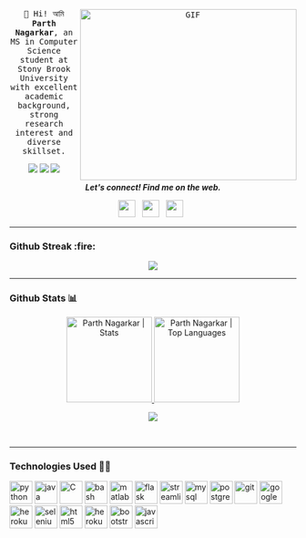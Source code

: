 <p align="center">
  <!--<img src="https://github.com/arghyadeep99/arghyadeep99/blob/master/avatar.png" width="200px">
  <br>-->
  <samp>
    <br>
  <img align="right" alt="GIF" src="https://user-images.githubusercontent.com/33197180/125737592-447b9a2b-cbdd-44d4-9e8b-a990e88cac29.gif?raw=true" width="380" height="300" />
    👋 Hi! আমি <strong>Parth Nagarkar</strong>, an MS in Computer Science student at Stony Brook University with excellent academic background, strong research interest and diverse skillset.


<p align=center>
    <img src="https://badges.pufler.dev/visits/VirtualGoat/VirtualGoat?color=black&logo=github" />
    <img src="https://komarev.com/ghpvc/?username=VirtualGoat&color=brightgreen" />
    <a href="https://github.com/VirtualGoat">
    <img src="https://badges.pufler.dev/commits/monthly/VirtualGoat?color=blue" />
    </a>
    </p>
  </samp>
</p>

<p align="center">
  <b><i>Let's connect! Find me on the web.</i></b>

<p align="center">
<a href="https://www.linkedin.com/in/pnagarkar875//"><img height="30" src="https://img.shields.io/badge/linkedin-blue.svg?&style=for-the-badge&logo=linkedin&logoColor=white"></a>&nbsp;&nbsp;
<a href="mailto:nagarkarparth875@gmail.com"><img height="30" src="https://img.shields.io/badge/gmail-c14438?&style=for-the-badge&logo=gmail&logoColor=white"></a>&nbsp;&nbsp;
<a href="https://t.me/nagarkarparth22"><img height="30" src="https://img.shields.io/badge/telegram-blue?&style=for-the-badge&logo=telegram&logoColor=white" /></a>&nbsp;&nbsp;
</p>
</p>

---
<h3>Github Streak :fire:</h3>
<p align="center">
  <a href="https://git.io/streak-stats">
    <img src="https://github-readme-streak-stats.herokuapp.com?user=VirtualGoat&theme=nightowl"></img>
  </a>
</p>

---

<h3>Github Stats 📊</h3>

<p align="center">
<a href="https://github.com/VirtualGoat">
<img height="150" src="https://github-readme-stats.vercel.app/api?username=VirtualGoat&hide_title=false&hide_border=true&show_icons=true&include_all_commits=true&count_private=true&line_height=21&text_color=daf7dc&icon_color=ffffff&bg_color=151515" alt="Parth Nagarkar | Stats" />
</a> <a href="https://github.com/VirtualGoat">
<img height="150" src="https://github-readme-stats.vercel.app/api/top-langs/?username=VirtualGoat&hide=html,css,tsql&hide_title=false&hide_border=true&layout=compact&langs_count=8&exclude_repo=comp426&text_color=daf7dc&icon_color=ffffff&bg_color=151515" alt="Parth Nagarkar | Top Languages" />
</a>
<br>


<p align=center>
  <img src="https://github-profile-trophy.vercel.app/?username=VirtualGoat&theme=onedark&rank=SECRET,SSS,SS,S,AAA,AA,A,B" />
</p>
</p>
<br>

---

### Technologies Used 👨‍💻

<p align="left">
  <img src="https://www.vectorlogo.zone/logos/python/python-icon.svg" alt="python" width="40" height="40" title="Python3"/>
  <img src="https://www.vectorlogo.zone/logos/java/java-icon.svg" alt="java" width="40" height="40" title="Java"/>
  <img src="https://cdn.iconscout.com/icon/free/png-512/c-programming-569564.png" alt="C" width="40" height="40" title="C"/>
  <img src="https://www.vectorlogo.zone/logos/gnu_bash/gnu_bash-icon.svg" alt="bash" width="40" height="40" title="Bash"/>
  <img src="https://upload.wikimedia.org/wikipedia/commons/thumb/2/21/Matlab_Logo.png/667px-Matlab_Logo.png" alt="matlab" width="40" height="40" title="MATLAB" />


  <img src="https://www.vectorlogo.zone/logos/pocoo_flask/pocoo_flask-icon.svg" alt="flask" width="40" height="40" title="Flask"/>
  <img src="https://avatars1.githubusercontent.com/u/45109972?s=200&v=4" alt="streamlit" width="40" height="40" title="Streamlit"/>
  
  <img src="https://www.vectorlogo.zone/logos/mysql/mysql-icon.svg" alt="mysql" width="40" height="40" title="MySQL"/>  
  <img src="https://www.vectorlogo.zone/logos/postgresql/postgresql-icon.svg" alt="postgresql" width="40" height="40" title="PostgreSQL"/>
  
  <img src="https://www.vectorlogo.zone/logos/git-scm/git-scm-icon.svg" alt="git" width="40" height="40" title="Git"/>
  <img src="https://www.vectorlogo.zone/logos/google_cloud/google_cloud-icon.svg" alt="googlecloud" width="40" height="40" title="GCloud"/>

  <img src="https://www.vectorlogo.zone/logos/heroku/heroku-icon.svg" alt="heroku" width="40" height="40" title="Heroku"/>
  <img src="https://img.icons8.com/ios/452/selenium-test-automation.png" alt="selenium" width="40" height="40" title="Selenium" />
 
  <img src="https://www.vectorlogo.zone/logos/w3_html5/w3_html5-icon.svg" alt="html5" width="40" height="40" title="HTML5" />
  <img src="https://www.pngitem.com/pimgs/m/198-1985012_transparent-css3-logo-png-css-logo-transparent-background.png" alt="heroku" width="40" height="40" title="CSS3" />
  <img src="https://www.vectorlogo.zone/logos/getbootstrap/getbootstrap-icon.svg" alt="bootstrap" width="40" height="40" title="Bootstrap"/>
  <img src="https://www.vectorlogo.zone/logos/javascript/javascript-icon.svg" alt="javascript" width="40" height="40" title="Javascript" />

  
 </p>

